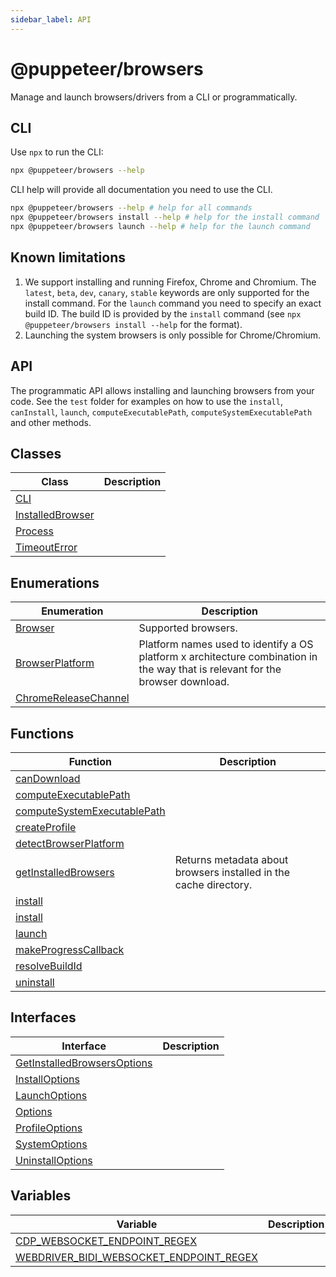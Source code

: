 ```yaml
---
sidebar_label: API
---
```


# @puppeteer/browsers

Manage and launch browsers/drivers from a CLI or programmatically.

## CLI

Use `npx` to run the CLI:

```bash
npx @puppeteer/browsers --help
```

CLI help will provide all documentation you need to use the CLI.

```bash
npx @puppeteer/browsers --help # help for all commands
npx @puppeteer/browsers install --help # help for the install command
npx @puppeteer/browsers launch --help # help for the launch command
```

## Known limitations

1. We support installing and running Firefox, Chrome and Chromium. The `latest`, `beta`, `dev`, `canary`, `stable` keywords are only supported for the install command. For the `launch` command you need to specify an exact build ID. The build ID is provided by the `install` command (see `npx @puppeteer/browsers install --help` for the format).
2. Launching the system browsers is only possible for Chrome/Chromium.

## API

The programmatic API allows installing and launching browsers from your code. See the `test` folder for examples on how to use the `install`, `canInstall`, `launch`, `computeExecutablePath`, `computeSystemExecutablePath` and other methods.

## Classes

| Class                                              | Description |
| -------------------------------------------------- | ----------- |
| [CLI](./browsers.cli.md)                           |             |
| [InstalledBrowser](./browsers.installedbrowser.md) |             |
| [Process](./browsers.process.md)                   |             |
| [TimeoutError](./browsers.timeouterror.md)         |             |

## Enumerations

| Enumeration                                                | Description                                                                                                                    |
| ---------------------------------------------------------- | ------------------------------------------------------------------------------------------------------------------------------ |
| [Browser](./browsers.browser.md)                           | Supported browsers.                                                                                                            |
| [BrowserPlatform](./browsers.browserplatform.md)           | Platform names used to identify a OS platform x architecture combination in the way that is relevant for the browser download. |
| [ChromeReleaseChannel](./browsers.chromereleasechannel.md) |                                                                                                                                |

## Functions

| Function                                                                 | Description                                                       |
| ------------------------------------------------------------------------ | ----------------------------------------------------------------- |
| [canDownload](./browsers.candownload.md)                                 |                                                                   |
| [computeExecutablePath](./browsers.computeexecutablepath.md)             |                                                                   |
| [computeSystemExecutablePath](./browsers.computesystemexecutablepath.md) |                                                                   |
| [createProfile](./browsers.createprofile.md)                             |                                                                   |
| [detectBrowserPlatform](./browsers.detectbrowserplatform.md)             |                                                                   |
| [getInstalledBrowsers](./browsers.getinstalledbrowsers.md)               | Returns metadata about browsers installed in the cache directory. |
| [install](./browsers.install.md)                                         |                                                                   |
| [install](./browsers.install_1.md)                                       |                                                                   |
| [launch](./browsers.launch.md)                                           |                                                                   |
| [makeProgressCallback](./browsers.makeprogresscallback.md)               |                                                                   |
| [resolveBuildId](./browsers.resolvebuildid.md)                           |                                                                   |
| [uninstall](./browsers.uninstall.md)                                     |                                                                   |

## Interfaces

| Interface                                                                | Description |
| ------------------------------------------------------------------------ | ----------- |
| [GetInstalledBrowsersOptions](./browsers.getinstalledbrowsersoptions.md) |             |
| [InstallOptions](./browsers.installoptions.md)                           |             |
| [LaunchOptions](./browsers.launchoptions.md)                             |             |
| [Options](./browsers.options.md)                                         |             |
| [ProfileOptions](./browsers.profileoptions.md)                           |             |
| [SystemOptions](./browsers.systemoptions.md)                             |             |
| [UninstallOptions](./browsers.uninstalloptions.md)                       |             |

## Variables

| Variable                                                                                         | Description |
| ------------------------------------------------------------------------------------------------ | ----------- |
| [CDP_WEBSOCKET_ENDPOINT_REGEX](./browsers.cdp_websocket_endpoint_regex.md)                       |             |
| [WEBDRIVER_BIDI_WEBSOCKET_ENDPOINT_REGEX](./browsers.webdriver_bidi_websocket_endpoint_regex.md) |             |
